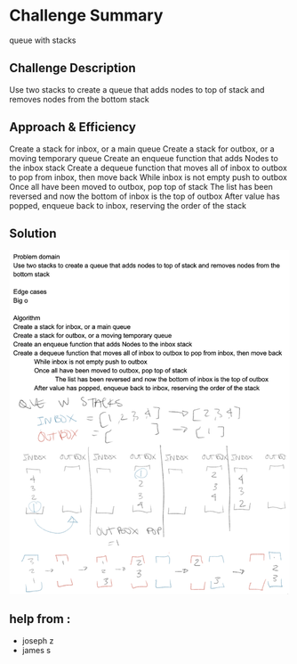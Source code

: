 # Challenge Summary
queue with stacks

## Challenge Description
Use two stacks to create a queue that adds nodes to top of stack and removes nodes from the bottom stack

## Approach & Efficiency
Create a stack for inbox, or a main queue
Create a stack for outbox, or a moving temporary queue
Create an enqueue function that adds Nodes to the inbox stack
Create a dequeue function that moves all of inbox to outbox to pop from inbox, then move back
	While inbox is not empty push to outbox
	Once all have been moved to outbox, pop top of stack
		The list has been reversed and now the bottom of inbox is the top of outbox
	After value has popped, enqueue back to inbox, reserving the order of the stack


## Solution
![queue with stacks whiteboard solution](/assets/queue_with_stacks.png)

## help from :
- joseph z
- james s

